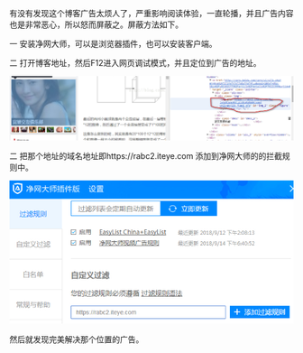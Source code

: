 ﻿有没有发现这个博客广告太烦人了，严重影响阅读体验，一直轮播，并且广告内容也是非常恶心，所以怒而屏蔽之。屏蔽方法如下。  

一 安装净网大师，可以是浏览器插件，也可以安装客户端。  

二 打开博客地址，然后F12进入网页调试模式，并且定位到广告的地址。  

![这里写图片描述](img/%E5%B1%8F%E8%94%BD%E5%8D%9A%E5%AE%A2%E5%B9%BF%E5%91%8A_1.jpg)

二 把那个地址的域名地址即https://rabc2.iteye.com 添加到净网大师的的拦截规则中。  

![这里写图片描述](img/%E5%B1%8F%E8%94%BD%E5%8D%9A%E5%AE%A2%E5%B9%BF%E5%91%8A_2.jpg)

然后就发现完美解决那个位置的广告。